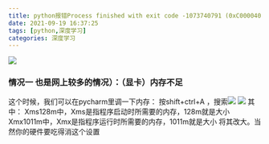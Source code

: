 ```yaml
---
title: python报错Process finished with exit code -1073740791 (0xC0000409)
date: 2021-09-19 16:37:25
tags: [python,深度学习]
categories: 深度学习
---
```


![](https://img-blog.csdnimg.cn/7afa706927a14b8a91c9bc1267d6bc42.png)
### 情况一 也是网上较多的情况）：（显卡）内存不足
这个时候，我们可以在pycharm里调一下内存：
按shift+ctrl+A ，搜索![](https://img-blog.csdnimg.cn/765f4aa2f8694d088f4a1d5a15b74b16.png?process=image/watermark,type_ZHJvaWRzYW5zZmFsbGJhY2s,shadow_50,text_Q1NETiBAajogKQ==,size_20,color_FFFFFF,t_70,g_se,x_16)
![](https://img-blog.csdnimg.cn/7faed47cd220429dbf3ce432eba86994.png?xprocess=image/watermark,type_ZHJvaWRzYW5zZmFsbGJhY2s,shadow_50,text_Q1NETiBAajogKQ==,size_20,color_FFFFFF,t_70,g_se,x_16)
其中：
Xms128m中，Xms是指程序启动时所需要的内存，128m就是大小
Xmx1011m中，Xmx是指程序运行时所需要的内存，1011m就是大小
将其改大。当然你的硬件要吃得消这个设置